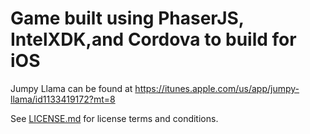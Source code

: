 # Game built using PhaserJS, IntelXDK,and Cordova to build for iOS

Jumpy Llama can be found at https://itunes.apple.com/us/app/jumpy-llama/id1133419172?mt=8

See [LICENSE.md](./LICENSE.md) for license terms and conditions.

